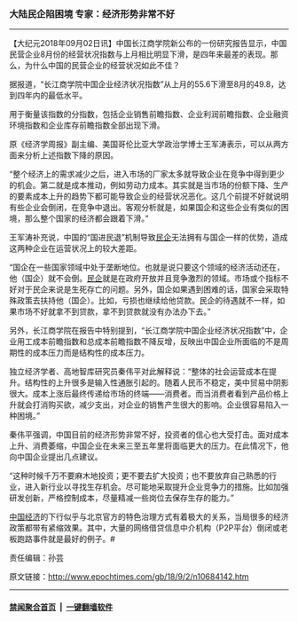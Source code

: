 ### 大陆民企陷困境 专家：经济形势非常不好
------------------------

<p>【大纪元2018年09月02日讯】中国长江商学院新公布的一份研究报告显示，中国民营企业8月份的经营状况指数与上月相比明显下滑，是四年来最差的表现。那么，为什么中国的民营企业的经营状况如此不佳？</p>
<p>据报道，“长江商学院中国企业经济状况指数”从上月的55.6下滑至8月的49.8，达到四年内的最低水平。</p>
<p>用于衡量该指数的分指数，包括企业销售前瞻指数、企业利润前瞻指数、企业融资环境指数和企业库存前瞻指数全部出现下滑。</p>
<p>原《经济学周报》副主编、美国哥伦比亚大学政治学博士王军涛表示，可以从两方面来分析上述指数下降的原因。</p>
<p>“整个经济上的需求减少之后，进入市场的厂家太多就导致企业在竞争中得到更少的机会。第二就是成本推动，例如劳动力成本。其实就是当市场的份额下降、生产的要素成本上升的趋势下都可能导致企业的经营状况恶化。这几个前提不好就说明有些企业会倒闭，在竞争中退出。客观分析就是，如果国企和这些企业有类似的困境，那么整个国家的经济都会跟着下滑。”</p>
<p>王军涛补充说，中国的“国进民退”机制导致<a href="http://www.epochtimes.com/gb/tag/%E6%B0%91%E4%BC%81.html">民企</a>无法拥有与国企一样的优势，造成这两种企业在运营状况上的较大差距。</p>
<p>“国企在一些国家领域中处于垄断地位。也就是说只要这个领域的经济活动还在，他（国企）就不会倒。<a href="http://www.epochtimes.com/gb/tag/%E6%B0%91%E4%BC%81.html">民企</a>就是在政府开放并且竞争激烈的领域。市场或个指标不好对于民企来说是生死存亡的问题。另外，国企如果遇到困难的话，国家会采取特殊政策去扶持他（国企）。比如，亏损也继续给他贷款。民企的待遇就不一样，如果市场不好就拿不到贷款，拿不到贷款就没有办法办下去。”</p>
<p>另外，长江商学院在报告中特别提到，“长江商学院中国企业经济状况指数”中，企业用工成本前瞻指数和总成本前瞻指数不降反增，反映出中国企业所面临的不是周期性的成本压力而是结构性的成本压力。</p>
<p>独立经济学者、高地智库研究员秦伟平对此解释说：“整体的社会运营成本在提升。结构性的上升很多是输入性通胀引起的。随着人民币不稳定，美中贸易中阴影很大。成本上涨后最终传递给市场的终端——消费者。而当消费者看到产品价格上升就会打消购买欲，减少支出，对企业的销售产生很大的影响。企业很容易陷入一种困境。”</p>
<p>秦伟平强调，中国目前的经济形势非常不好，投资者的信心也大受打击。面对成本上升、消费萎缩，中国企业在未来三至五年里将面临更大的压力。在此情况下，他向中国企业提出几点建议。</p>
<p>“这种时候千万不要麻木地投资；更不要去扩大投资；也不要放弃自己熟悉的行业，进入新行业以寻找生存机会。尽可能地采取提升企业竞争力的措施。比如加强研发创新，严格控制成本，尽量精减一些岗位去保存生存的能力。”</p>
<p><a href="http://www.epochtimes.com/gb/tag/%E4%B8%AD%E5%9B%BD%E7%BB%8F%E6%B5%8E.html">中国经济</a>的下行似乎与北京官方的特色治理方式有着极大的关系，当局很多的经济政策都带有紧缩效果。其中，大量的网络借贷信息中介机构（P2P平台）倒闭或老板跑路事件就是最好的例子。#</p>
<p>责任编辑：孙芸</p>

原文链接：http://www.epochtimes.com/gb/18/9/2/n10684142.htm


------------------------
#### [禁闻聚合首页](https://github.com/gfw-breaker/banned-news/blob/master/README.md) &nbsp;|&nbsp;  [一键翻墙软件](https://github.com/gfw-breaker/nogfw/blob/master/README.md)